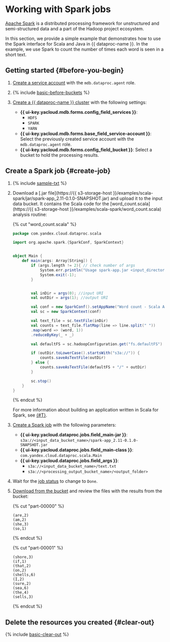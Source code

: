 # Working with Spark jobs

[Apache Spark](https://spark.apache.org/) is a distributed processing framework for unstructured and semi-structured data and a part of the Hadoop project ecosystem.

In this section, we provide a simple example that demonstrates how to use the Spark interface for Scala and Java in {{ dataproc-name }}. In the example, we use Spark to count the number of times each word is seen in a short text.

## Getting started {#before-you-begin}

1. [Create a service account](../../iam/operations/sa/create.md) with the `mdb.dataproc.agent` role.

1. {% include [basic-before-buckets](../../_includes/data-proc/tutorials/basic-before-buckets.md) %}

1. [Create a {{ dataproc-name }} cluster](../operations/cluster-create.md) with the following settings:

   * **{{ ui-key.yacloud.mdb.forms.config_field_services }}**:
      * `HDFS`
      * `SPARK`
      * `YARN`
   * **{{ ui-key.yacloud.mdb.forms.base_field_service-account }}**: Select the previously created service account with the `mdb.dataproc.agent` role.
   * **{{ ui-key.yacloud.mdb.forms.config_field_bucket }}**: Select a bucket to hold the processing results.

## Create a Spark job {#create-job}

1. {% include [sample-txt](../../_includes/data-proc/tutorials/sample-txt.md) %}

1. Download a [.jar file](https://{{ s3-storage-host }}/examples/scala-spark/jar/spark-app_2.11-0.1.0-SNAPSHOT.jar) and upload it to the input data bucket. It contains the Scala code for the [word_count.scala](https://{{ s3-storage-host }}/examples/scala-spark/word_count.scala) analysis routine:

   {% cut "word_count.scala" %}

   ```scala
   package com.yandex.cloud.dataproc.scala

   import org.apache.spark.{SparkConf, SparkContext}


   object Main {
       def main(args: Array[String]) {
           if (args.length != 2){ // check number of args
               System.err.println("Usage spark-app.jar <input_directory> <output_directory>");
               System.exit(-1);
           }


           val inDir = args(0); //input URI
           val outDir = args(1); //output URI

           val conf = new SparkConf().setAppName("Word count - Scala App")
           val sc = new SparkContext(conf)

           val text_file = sc.textFile(inDir)
           val counts = text_file.flatMap(line => line.split(" "))
           .map(word => (word, 1))
           .reduceByKey(_ + _)

           val defaultFS = sc.hadoopConfiguration.get("fs.defaultFS")

           if (outDir.toLowerCase().startsWith("s3a://")) {
               counts.saveAsTextFile(outDir)
           } else {
               counts.saveAsTextFile(defaultFS + "/" + outDir)
           }

           sc.stop()
       }
   }
   ```

   {% endcut %}

   For more information about building an application written in Scala for Spark, see [{#T}](./run-spark-job.md#spark-submit).

1. [Create a Spark job](../operations/jobs-spark#create) with the following parameters:

   * **{{ ui-key.yacloud.dataproc.jobs.field_main-jar }}**: `s3a://<input_data_bucket_name>/spark-app_2.11-0.1.0-SNAPSHOT.jar`
   * **{{ ui-key.yacloud.dataproc.jobs.field_main-class }}**: `com.yandex.cloud.dataproc.scala.Main`
   * **{{ ui-key.yacloud.dataproc.jobs.field_args }}**:
      * `s3a://<input_data_bucket_name>/text.txt`
      * `s3a://<processing_output_bucket_name>/<output_folder>`

1. Wait for the [job status](../operations/jobs-spark.md#get-info) to change to `Done`.

1. [Download from the bucket](../../storage/operations/objects/download.md) and review the files with the results from the bucket:

   {% cut "part-00000" %}

   ```text
   (are,2)
   (am,2)
   (she,3)
   (so,1)
   ```

   {% endcut %}

   {% cut "part-00001" %}

   ```text
   (shore,3)
   (if,1)
   (that,2)
   (on,2)
   (shells,6)
   (I,2)
   (sure,2)
   (sea,6)
   (the,4)
   (sells,3)
   ```

   {% endcut %}

## Delete the resources you created {#clear-out}

{% include [basic-clear-out](../../_includes/data-proc/tutorials/basic-clear-out.md) %}
